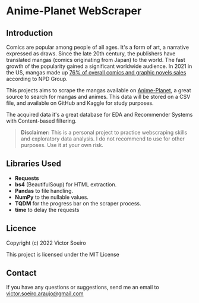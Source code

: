 Anime-Planet WebScraper
=================

Introduction
---------

Comics are popular among people of all ages. It's a form of art, a narrative expressed as draws. Since the late 20th century, the publishers have translated mangas (comics originating from Japan) to the world. The fast growth of the popularity gained a significant worldwide audience. In 2021 in the US, mangas made up [76% of overall comics and graphic novels sales](https://www.animenewsnetwork.com/news/2022-03-01/npd-bookscan-via-the-beat-manga-made-up-76.71-percent-of-adult-fiction-graphic-novel-sales-in-2021/.182296) according to NPD Group.

This projects aims to scrape the mangas available on [Anime-Planet](https://www.anime-planet.com/), a great source to search for mangas and animes. This data will be stored on a CSV file, and available on GitHub and Kaggle for study purposes.

The acquired data it's a great database for EDA and Recommender Systems with Content-based filtering.

> **Disclaimer:** This is a personal project to practice webscraping skills and exploratory data analysis. I do not recommend to use for other purposes. Use it at your own risk.

Libraries Used
---------
* **Requests** 
* **bs4** (BeautifulSoup) for HTML extraction.
* **Pandas** to file handling.
* **NumPy** to the nullable values.
* **TQDM** for the progress bar on the scraper process.
* **time** to delay the requests

Licence
---------
Copyright (c) 2022 Victor Soeiro

This project is licensed under the MIT License

Contact
---------
If you have any questions or suggestions, send me an email to victor.soeiro.araujo@gmail.com


